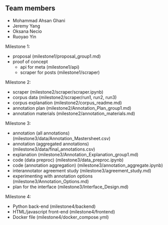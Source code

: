 ## Team members

- Mohammad Ahsan Ghani 
-  Jeremy Yang     
-  Oksana Necio    
-   Ruoyao Yin


Milestone 1:
- proposal (milestone1/proposal_group1.md)
- proof of concept
    - api for meta (milestone1/api)
    - scraper for posts (milestone1/scraper)
    
Milestone 2:
- scraper (milestone2/scraper/scraper.ipynb)
- corpus data (milestone2/scraper/run1, run2, run3)
- corpus explanation (milestone2/corpus_readme.md)
- annotation plan (milestone2/Annotation_Plan_group1.md)
- annotation materials (milestone2/annotation_materials.md)

Milestone 3:
- annotation (all annotations) (milestone3/data/Annotation_Mastersheet.csv)
- annotation (aggregated annotations) (milestone3/data/final_annotations.csv)
- explanation (milestone3/Annotation_Explanation_group1.md)
- code (data preproc) (milestone3/data_preproc.ipynb)
- code (annotation aggregation) (milestone3/annotation_aggregate.ipynb)
- interannotator agreement study (milestone3/agreement_study.md)
- experimenting with annotation options (milestone3/Annotation_Options.md)
- plan for the interface (milestone3/Interface_Design.md)

Milestone 4:
- Python back-end (milestone4/backend)
- HTML/javascript front-end (milestone4/frontend)
- Docker file (milestone4/docker_compose.yml)
